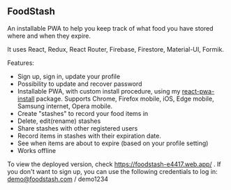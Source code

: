 ## FoodStash

An installable PWA to help you keep track of what food you have stored where and when they expire.

It uses React, Redux, React Router, Firebase, Firestore, Material-UI, Formik.

Features:

- Sign up, sign in, update your profile
- Possibility to update and recover password
- Installable PWA, with custom install procedure, using my [react-pwa-install](https://github.com/zoltangy/react-pwa-install) package. Supports Chrome, Firefox mobile, iOS, Edge mobile, Samsung internet, Opera mobile.
- Create "stashes" to record your food items in
- Delete, edit(rename) stashes
- Share stashes with other registered users
- Record items in stashes with their expiration date.
- See when items are about to expire (based on your profile setting)
- Works offline

To view the deployed version, check https://foodstash-e4417.web.app/ . If you don't want to sign up, you can use the following credentials to log in: demo@foodstash.com / demo1234
